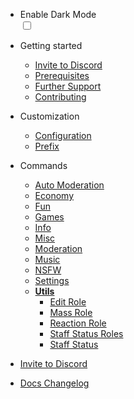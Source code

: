 * Enable Dark Mode
    <div class="theme-switch-wrapper">
       <label class="theme-switch" for="checkbox">
    <input type="checkbox" id="checkbox" />
    <div class="slider round"></div>
  </label>
</div>

- Getting started

  - [Invite to Discord](/invite.md)
  - [Prerequisites](/prerequisites.md)
  - [Further Support](/support.md)
  - [Contributing](/contributing.md)

- Customization

  - [Configuration](/customization/configuration.md)
  - [Prefix](/customization/prefix.md)

- Commands
  - [Auto Moderation](/commands/automod/)
  - [Economy](/commands/economy/)
  - [Fun](/commands/fun/)
  - [Games](/commands/games/)
  - [Info](/commands/info/)
  - [Misc](/commands/misc/)
  - [Moderation](/commands/moderation/)
  - [Music](/commands/music/)
  - [NSFW](/commands/nsfw/)
  - [Settings](/commands/settings/)
  - [**Utils**](/commands/utils/)
    - [Edit Role](/commands/utils/edit-role.md)
    - [Mass Role](/commands/utils/mass-role.md)
    - [Reaction Role](/commands/utils/reaction-role.md)
    - [Staff Status Roles](/commands/utils/staff-status-roles.md)
    - [Staff Status](/commands/utils/staff-status.md)

- [Invite to Discord](invite.md)
- [Docs Changelog](changelog.md)